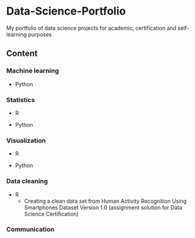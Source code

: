 # Data-Science-Portfolio
My portfolio of data science projects for academic, certification and self-learning purposes 

## Content

### Machine learning

* Python

### Statistics

* R

* Python

### Visualization

* R

* Python


### Data cleaning 
 
* R 
  + Creating a clean data set from Human Activity Recognition Using Smartphones Dataset Version 1.0 (assignment solution for Data Science Certification)  

### Communication






